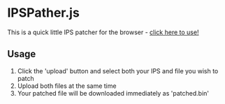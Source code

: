 # IPSPather.js

This is a quick little IPS patcher for the browser - [click here to use!](https://zaksabeast.github.io/ipspatcher.js/build/)

## Usage

1. Click the 'upload' button and select both your IPS and file you wish to patch
2. Upload both files at the same time
3. Your patched file will be downloaded immediately as 'patched.bin'
